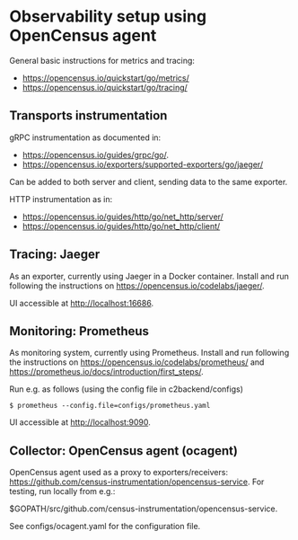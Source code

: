 # Observability setup using OpenCensus agent

General basic instructions for metrics and tracing:

- <https://opencensus.io/quickstart/go/metrics/>
- <https://opencensus.io/quickstart/go/tracing/>

## Transports instrumentation

gRPC instrumentation as documented in:

- <https://opencensus.io/guides/grpc/go/>. 
- <https://opencensus.io/exporters/supported-exporters/go/jaeger/>

Can be added to both server and client, sending data to the same
exporter.

HTTP instrumentation as in:

- <https://opencensus.io/guides/http/go/net_http/server/>
- <https://opencensus.io/guides/http/go/net_http/client/>

## Tracing: Jaeger

As an exporter, currently using Jaeger in a Docker container. Install
and run following the instructions on
<https://opencensus.io/codelabs/jaeger/>.

UI accessible at <http://localhost:16686>.

## Monitoring: Prometheus

As monitoring system, currently using Prometheus. Install and run
following the instructions on
<https://opencensus.io/codelabs/prometheus/> and
<https://prometheus.io/docs/introduction/first_steps/>.

Run e.g. as follows (using the config file in c2backend/configs)

``` 
$ prometheus --config.file=configs/prometheus.yaml
``` 

UI accessible at <http://localhost:9090>.

## Collector: OpenCensus agent (ocagent)

OpenCensus agent used as a proxy to exporters/receivers:
<https://github.com/census-instrumentation/opencensus-service>.
For testing, run locally from e.g.:

$GOPATH/src/github.com/census-instrumentation/opencensus-service.

See configs/ocagent.yaml for the configuration file.

